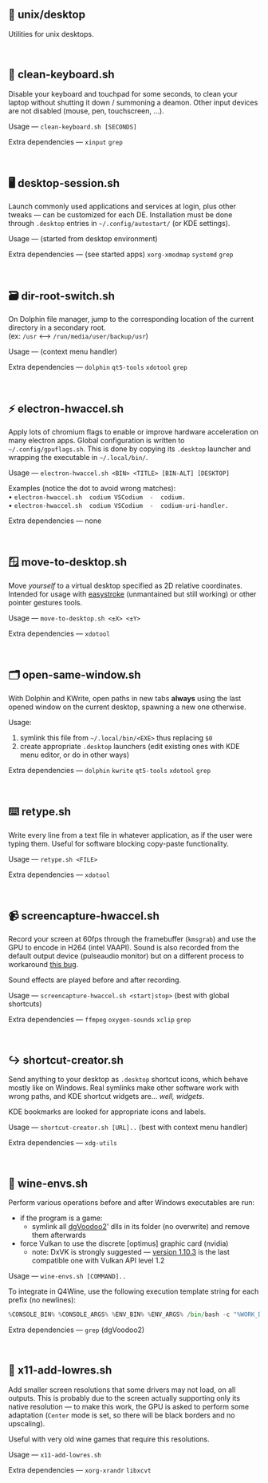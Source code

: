 ## 📁 unix/desktop

Utilities for unix desktops.

<br>

## 🧼 clean-keyboard.sh

Disable your keyboard and touchpad for some seconds, to clean your laptop without shutting it down / summoning a deamon. Other input devices are not disabled (mouse, pen, touchscreen, ...).

Usage — `clean-keyboard.sh [SECONDS]`

Extra dependencies — `xinput` `grep`

<br>

## 🖥 desktop-session.sh

Launch commonly used applications and services at login, plus other tweaks — can be customized for each DE. Installation must be done through `.desktop` entries in `~/.config/autostart/` (or KDE settings).

Usage — (started from desktop environment)

Extra dependencies — (see started apps) `xorg-xmodmap` `systemd` `grep`

<br>

## 🗃 dir-root-switch.sh

On Dolphin file manager, jump to the corresponding location of the current directory in a secondary root.<br>
(ex: `/usr` ⟷ `/run/media/user/backup/usr`)

Usage — (context menu handler)

Extra dependencies — `dolphin` `qt5-tools` `xdotool` `grep`

<br>

## ⚡️ electron-hwaccel.sh

Apply lots of chromium flags to enable or improve hardware acceleration on many electron apps. Global configuration is written to `~/.config/gpuflags.sh`. This is done by copying its `.desktop` launcher and wrapping the executable in `~/.local/bin/`.

Usage — `electron-hwaccel.sh <BIN> <TITLE> [BIN-ALT] [DESKTOP]`

Examples (notice the dot to avoid wrong matches):<br>
• `electron-hwaccel.sh  codium VSCodium  -  codium.`<br>
• `electron-hwaccel.sh  codium VSCodium  -  codium-uri-handler.`

Extra dependencies — none

<br>

## 🪟 move-to-desktop.sh

Move _yourself_ to a virtual desktop specified as 2D relative coordinates. Intended for usage with [easystroke](https://aur.archlinux.org/packages/easystroke) (unmantained but still working) or other pointer gestures tools.

Usage — `move-to-desktop.sh <±X> <±Y>`

Extra dependencies — `xdotool`

<br>

## 🗂 open-same-window.sh

With Dolphin and KWrite, open paths in new tabs **always** using the last opened window on the current desktop, spawning a new one otherwise.

Usage:
1. symlink this file from `~/.local/bin/<EXE>` thus replacing `$0`
2. create appropriate `.desktop` launchers (edit existing ones with KDE menu editor, or do in other ways)

Extra dependencies — `dolphin` `kwrite` `qt5-tools` `xdotool` `grep`

<br>

## ⌨️ retype.sh

Write every line from a text file in whatever application, as if the user were typing them. Useful for software blocking copy-paste functionality.

Usage — `retype.sh <FILE>`

Extra dependencies — `xdotool`

<br>

## 📹 screencapture-hwaccel.sh

Record your screen at 60fps through the framebuffer (`kmsgrab`) and use the GPU to encode in H264 (intel VAAPI). Sound is also recorded from the default output device (pulseaudio monitor) but on a different process to workaround [this bug](https://trac.ffmpeg.org/ticket/8377).

Sound effects are played before and after recording.

Usage — `screencapture-hwaccel.sh <start|stop>` (best with global shortcuts)

Extra dependencies — `ffmpeg` `oxygen-sounds` `xclip` `grep`

<br>

## ↪️ shortcut-creator.sh

Send anything to your desktop as `.desktop` shortcut icons, which behave mostly like on Windows. Real symlinks make other software work with wrong paths, and KDE shortcut widgets are... _well, widgets_.

KDE bookmarks are looked for appropriate icons and labels.

Usage — `shortcut-creator.sh [URL]..` (best with context menu handler)

Extra dependencies — `xdg-utils`

<br>

## 🍷 wine-envs.sh

Perform various operations before and after Windows executables are run:
- if the program is a game:
    - symlink all [dgVoodoo2](http://dege.freeweb.hu/dgVoodoo2/dgVoodoo2/)' dlls in its folder (no overwrite) and remove them afterwards
- force Vulkan to use the discrete \[optimus\] graphic card (nvidia)
    - note: DxVK is strongly suggested — [version 1.10.3](https://github.com/doitsujin/dxvk/releases/tag/v1.10.3) is the last compatible one with Vulkan API level 1.2

Usage — `wine-envs.sh [COMMAND]..`

To integrate in Q4Wine, use the following execution template string for each prefix (no newlines):
```py
%CONSOLE_BIN% %CONSOLE_ARGS% %ENV_BIN% %ENV_ARGS% /bin/bash -c "%WORK_DIR% source ~/.local/scripts/unix/desktop/wine-envs.sh  %SET_NICE% %WINE_BIN% %VIRTUAL_DESKTOP% %PROGRAM_BIN% %PROGRAM_ARGS% 2>&1 "
```

Extra dependencies — `grep` (dgVoodoo2)

<br>

## 👾 x11-add-lowres.sh

Add smaller screen resolutions that some drivers may not load, on all outputs. This is probably due to the screen actually supporting only its native resolution — to make this work, the GPU is asked to perform some adaptation (`Center` mode is set, so there will be black borders and no upscaling).

Useful with very old wine games that require this resolutions.

Usage — `x11-add-lowres.sh`

Extra dependencies — `xorg-xrandr` `libxcvt` 
